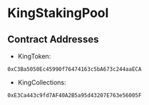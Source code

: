 # KingStakingPool

## Contract Addresses
- KingToken:
```shell
0xC3Ba5050Ec45990f76474163c5bA673c244aaECA
```

- KingCollections:
```shell
0xE3Ca443c9fd7AF40A2B5a95d43207E763e56005F
```
